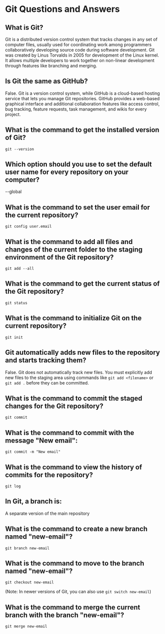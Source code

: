 # Git Questions and Answers

## What is Git?
Git is a distributed version control system that tracks changes in any set of computer files, usually used for coordinating work among programmers collaboratively developing source code during software development. Git was created by Linus Torvalds in 2005 for development of the Linux kernel. It allows multiple developers to work together on non-linear development through features like branching and merging.

## Is Git the same as GitHub? 
False. Git is a version control system, while GitHub is a cloud-based hosting service that lets you manage Git repositories. GitHub provides a web-based graphical interface and additional collaboration features like access control, bug tracking, feature requests, task management, and wikis for every project.

## What is the command to get the installed version of Git?
```
git --version
```

## Which option should you use to set the default user name for every repository on your computer?
--global

## What is the command to set the user email for the current repository?
```
git config user.email
```

## What is the command to add all files and changes of the current folder to the staging environment of the Git repository?
```
git add --all
```

## What is the command to get the current status of the Git repository?
```
git status
```

## What is the command to initialize Git on the current repository?
```
git init
```

## Git automatically adds new files to the repository and starts tracking them?
False. Git does not automatically track new files. You must explicitly add new files to the staging area using commands like `git add <filename>` or `git add .` before they can be committed.

## What is the command to commit the staged changes for the Git repository?
```
git commit
```

## What is the command to commit with the message "New email":
```
git commit -m "New email"
```

## What is the command to view the history of commits for the repository?
```
git log
```

## In Git, a branch is:
A separate version of the main repository

## What is the command to create a new branch named "new-email"?
```
git branch new-email
```

## What is the command to move to the branch named "new-email"?
```
git checkout new-email
```
(Note: In newer versions of Git, you can also use `git switch new-email`)

## What is the command to merge the current branch with the branch "new-email"?
```
git merge new-email
```
